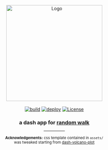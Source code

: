 <!-- PROJECT LOGO -->
<br>
<div align="center">
  <a href="https://github.com/andros21/rwalk">
    <img src="https://user-images.githubusercontent.com/58751603/158270975-a6055d1a-a4f1-440d-b9e0-8a4b85d2232a.png" alt="Logo" width="300">
  </a>
  <br>
  <br>
  <a href="https://github.com/andros21/rwalk/actions/workflows/build.yml">
    <img src="https://img.shields.io/github/actions/workflow/status/andros21/rwalk/build.yml?branch=master&label=build&logo=github&logoColor=white&style=for-the-badge" alt="build"></a>
  <a href="https://github.com/andros21/rwalk/actions/workflows/deploy.yml">
    <img src="https://img.shields.io/github/actions/workflow/status/andros21/rwalk/deploy.yml?branch=flyio&label=fly.io&logo=apacherocketmq&logoColor=white&style=for-the-badge" alt="deploy"></a>
  <a href="https://github.com/andros21/rwalk/blob/master/LICENSE">
    <img src="https://img.shields.io/github/license/andros21/rwalk?color=blue&label=LICENSE&logo=gnu&style=for-the-badge" alt="License"></a>
  <h3 align="center">a dash app for <a href="https://en.wikipedia.org/wiki/Random_walk">random walk</a></h3>
</div>

<div align="center">
  <hr width="13%" height="0.07em">
  <sup>
    <b>Acknowledgements:</b> css template contained in <code>assets/</code><br> was tweaked starting from <a href="https://github.com/plotly/dash-bio/tree/master/tests/dashbio_demos/dash-volcano-plot">dash-volcano-plot</a>
  </sup>
</div>
